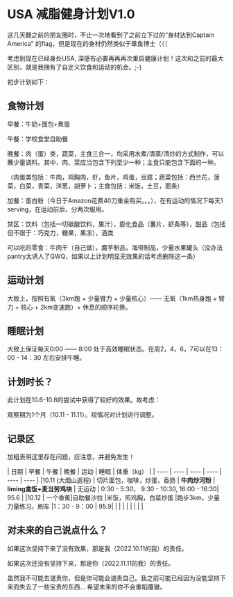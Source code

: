 # USA 减脂健身计划V1.0

这几天翻之前的朋友圈时，不止一次地看到了之前立下过的“身材达到Captain America” 的flag，但是现在的身材仍然类似于章鱼博士（（（

考虑到现在已经身处USA, 深感有必要再再再次重启健康计划！这次和之前的最大区别，就是我拥有了自定义饮食和运动的机会。;-)

初步计划如下：

## 食物计划

早餐：牛奶+面包+煮蛋

午餐：学校食堂自助餐

晚餐：肉（蛋）类，蔬菜，主食三合一，均采用水煮/清蒸/清炒的方式制作，可以蘸少量调料。其中，肉、菜应当包含下列至少一种；主食只能包含下面的一种。

（肉蛋类包括：牛肉，鸡胸肉，虾，鱼片，鸡蛋，豆腐；蔬菜包括：西兰花，菠菜，白菜，青菜，洋葱，胡萝卜；主食包括：米饭，土豆，面条）

加餐：蛋白粉（今日于Amazon花费40刀重金购买。。。），在有运动的情况下每天1 serving，在运动前后，分两次服用。

禁区：饮料（包括一切碳酸饮料，果汁），膨化食品（薯片，虾条等），甜品（包括但不限于：巧克力，糖果，果冻），酒类

可以吃的零食：牛肉干（自己做），魔芋制品，海带制品，少量水果罐头（没办法pantry太诱人了QWQ，如果以上计划明显无效果的话考虑删除这一条）

## 运动计划

大致上，按照有氧（3km跑 + 少量臂力 + 少量核心）—— 无氧（1km热身跑 + 臂力 + 核心 + 2km变速跑）+ 休息的顺序轮换。


## 睡眠计划

大致上保证每天0:00 —— 8:00 处于高效睡眠状态。在周2，4，6，7可以在13：00 - 14：30 左右安排午睡。

## 计划时长？

此计划在10.6-10.8的尝试中获得了较好的效果。故考虑：

观察期为1个月（10.11 - 11.11）。视情况对计划进行调整。

## 记录区

加粗表明这里存在问题，应注意，并避免发生！

| 日期 | 早餐 | 午餐 | 晚餐 | 运动 | 睡眠 | 体重（kg） |
|  ----  | ----  | ----  | ---- | ---- | ---- |
|10.11 (大烟山返程)   | 切片面包，咖啡，炒蛋，香肠 | **牛肉炒河粉** | **liming盒饭+麦当劳鸡块** | 无运动 | 0:30 - 5:30， 9:30 - 10:30, 16:00 - 16:30| 95.6 |
|10.12 | 一个香蕉|自助餐沙拉 |米饭，煎鸡胸，白菜炒蛋 |跑步3km，少量力量练习，刷车 |1：30 - 9：00 | 95.9|
| | | | | | | |

## 对未来的自己说点什么？

如果这次坚持下来了没有效果，那是我（2022.10.11的我）的责任。

如果这次还没有坚持下来，那是你（2022.11.11的我）的责任。

虽然我不可能去谴责你，但是你可能会谴责自己。我之前可能已经因为没能坚持下来而失去了一些宝贵的东西... 希望未来的你不会重蹈覆辙。
